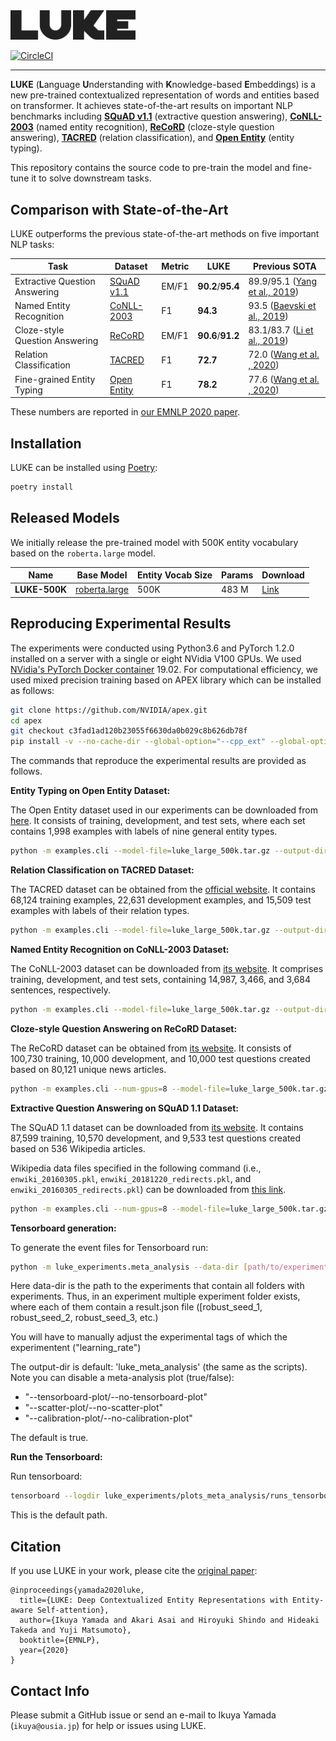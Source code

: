 <img src="resources/luke_logo.png" width="200" alt="LUKE">

[![CircleCI](https://circleci.com/gh/studio-ousia/luke.svg?style=svg&circle-token=49524bfde04659b8b54509f7e0f06ec3cf38f15e)](https://circleci.com/gh/studio-ousia/luke)

---

**LUKE** (**L**anguage **U**nderstanding with **K**nowledge-based
**E**mbeddings) is a new pre-trained contextualized representation of words and
entities based on transformer. It achieves state-of-the-art results on important
NLP benchmarks including
**[SQuAD v1.1](https://rajpurkar.github.io/SQuAD-explorer/)** (extractive
question answering),
**[CoNLL-2003](https://www.clips.uantwerpen.be/conll2003/ner/)** (named entity
recognition), **[ReCoRD](https://sheng-z.github.io/ReCoRD-explorer/)**
(cloze-style question answering),
**[TACRED](https://nlp.stanford.edu/projects/tacred/)** (relation
classification), and
**[Open Entity](https://www.cs.utexas.edu/~eunsol/html_pages/open_entity.html)**
(entity typing).

This repository contains the source code to pre-train the model and fine-tune it
to solve downstream tasks.

## Comparison with State-of-the-Art

LUKE outperforms the previous state-of-the-art methods on five important NLP
tasks:

| Task                           | Dataset                                                                      | Metric | LUKE              | Previous SOTA                                                             |
| ------------------------------ | ---------------------------------------------------------------------------- | ------ | ----------------- | ------------------------------------------------------------------------- |
| Extractive Question Answering  | [SQuAD v1.1](https://rajpurkar.github.io/SQuAD-explorer/)                    | EM/F1  | **90.2**/**95.4** | 89.9/95.1 ([Yang et al., 2019](https://arxiv.org/abs/1906.08237))         |
| Named Entity Recognition       | [CoNLL-2003](https://www.clips.uantwerpen.be/conll2003/ner/)                 | F1     | **94.3**          | 93.5 ([Baevski et al., 2019](https://arxiv.org/abs/1903.07785))           |
| Cloze-style Question Answering | [ReCoRD](https://sheng-z.github.io/ReCoRD-explorer/)                         | EM/F1  | **90.6**/**91.2** | 83.1/83.7 ([Li et al., 2019](https://www.aclweb.org/anthology/D19-6011/)) |
| Relation Classification        | [TACRED](https://nlp.stanford.edu/projects/tacred/)                          | F1     | **72.7**          | 72.0 ([Wang et al. , 2020](https://arxiv.org/abs/2002.01808))             |
| Fine-grained Entity Typing     | [Open Entity](https://www.cs.utexas.edu/~eunsol/html_pages/open_entity.html) | F1     | **78.2**          | 77.6 ([Wang et al. , 2020](https://arxiv.org/abs/2002.01808))             |

These numbers are reported in
[our EMNLP 2020 paper](https://arxiv.org/abs/2010.01057).

## Installation

LUKE can be installed using [Poetry](https://python-poetry.org/):

```bash
poetry install
```

## Released Models

We initially release the pre-trained model with 500K entity vocabulary based on
the `roberta.large` model.

| Name          | Base Model                                                                                          | Entity Vocab Size | Params | Download                                                                                   |
| ------------- | --------------------------------------------------------------------------------------------------- | ----------------- | ------ | ------------------------------------------------------------------------------------------ |
| **LUKE-500K** | [roberta.large](https://github.com/pytorch/fairseq/tree/master/examples/roberta#pre-trained-models) | 500K              | 483 M  | [Link](https://drive.google.com/file/d/1S7smSBELcZWV7-slfrb94BKcSCCoxGfL/view?usp=sharing) |

## Reproducing Experimental Results

The experiments were conducted using Python3.6 and PyTorch 1.2.0 installed on a
server with a single or eight NVidia V100 GPUs. We used
[NVidia's PyTorch Docker container](https://ngc.nvidia.com/catalog/containers/nvidia:pytorch)
19.02. For computational efficiency, we used mixed precision training based on
APEX library which can be installed as follows:

```bash
git clone https://github.com/NVIDIA/apex.git
cd apex
git checkout c3fad1ad120b23055f6630da0b029c8b626db78f
pip install -v --no-cache-dir --global-option="--cpp_ext" --global-option="--cuda_ext" .
```

The commands that reproduce the experimental results are provided as follows.

**Entity Typing on Open Entity Dataset:**

The Open Entity dataset used in our experiments can be downloaded from
[here](https://github.com/thunlp/ERNIE). It consists of training, development,
and test sets, where each set contains 1,998 examples with labels of nine
general entity types.

```bash
python -m examples.cli --model-file=luke_large_500k.tar.gz --output-dir=<OUTPUT_DIR> entity-typing run --data-dir=<DATA_DIR> --fp16 --train-batch-size=2 --gradient-accumulation-steps=2 --learning-rate=1e-5 --num-train-epochs=3
```

**Relation Classification on TACRED Dataset:**

The TACRED dataset can be obtained from the
[official website](https://nlp.stanford.edu/projects/tacred/). It contains
68,124 training examples, 22,631 development examples, and 15,509 test examples
with labels of their relation types.

```bash
python -m examples.cli --model-file=luke_large_500k.tar.gz --output-dir=<OUTPUT_DIR> relation-classification run --data-dir=<DATA_DIR> --fp16 --train-batch-size=4 --gradient-accumulation-steps=8 --learning-rate=1e-5 --num-train-epochs=5
```

**Named Entity Recognition on CoNLL-2003 Dataset:**

The CoNLL-2003 dataset can be downloaded from
[its website](https://www.clips.uantwerpen.be/conll2003/ner/). It comprises
training, development, and test sets, containing 14,987, 3,466, and 3,684
sentences, respectively.

```bash
python -m examples.cli --model-file=luke_large_500k.tar.gz --output-dir=<OUTPUT_DIR> ner run --data-dir=<DATA_DIR> --fp16 --train-batch-size=2 --gradient-accumulation-steps=2 --learning-rate=1e-5 --num-train-epochs=5
```

**Cloze-style Question Answering on ReCoRD Dataset:**

The ReCoRD dataset can be obtained from
[its website](https://sheng-z.github.io/ReCoRD-explorer/). It consists of
100,730 training, 10,000 development, and 10,000 test questions created based on
80,121 unique news articles.

```bash
python -m examples.cli --num-gpus=8 --model-file=luke_large_500k.tar.gz --output-dir=<OUTPUT_DIR> entity-span-qa run --data-dir=<DATA_DIR> --fp16 --train-batch-size=1 --gradient-accumulation-steps=4 --learning-rate=1e-5 --num-train-epochs=2
```

**Extractive Question Answering on SQuAD 1.1 Dataset:**

The SQuAD 1.1 dataset can be downloaded from
[its website](https://rajpurkar.github.io/SQuAD-explorer/). It contains 87,599
training, 10,570 development, and 9,533 test questions created based on 536
Wikipedia articles.

Wikipedia data files specified in the following command (i.e.,
`enwiki_20160305.pkl`, `enwiki_20181220_redirects.pkl`, and
`enwiki_20160305_redirects.pkl`) can be downloaded from
[this link](https://drive.google.com/file/d/129tDJ3ev6IdbJiKOmO6GTgNANunhO_vt/view?usp=sharing).

```bash
python -m examples.cli --num-gpus=8 --model-file=luke_large_500k.tar.gz --output-dir=<OUTPUT_DIR> reading-comprehension run --data-dir=<DATA_DIR> --wiki-link-db-file=enwiki_20160305.pkl --model-redirects-file=enwiki_20181220_redirects.pkl --link-redirects-file=enwiki_20160305_redirects.pkl --fp16 --no-negative --train-batch-size=2 --gradient-accumulation-steps=3 --learning-rate=15e-6 --num-train-epochs=2
```


**Tensorboard generation:**

To generate the event files for Tensorboard run: 
```bash
python -m luke_experiments.meta_analysis --data-dir [path/to/experiment_output]
```

Here data-dir is the path to the experiments that contain all folders with experiments. Thus, in an experiment multiple experiment folder exists, where each of them contain a result.json file ([robust_seed_1, robust_seed_2, robust_seed_3, etc.)

You will have to manually adjust the experimental tags of which the experimentent  ("learning_rate")

The output-dir is default: 'luke_meta_analysis' (the same as the scripts). Note you can disable a meta-analysis plot (true/false): 
- "--tensorboard-plot/--no-tensorboard-plot" 
- "--scatter-plot/--no-scatter-plot"
- "--calibration-plot/--no-calibration-plot"

The default is true.

**Run the Tensorboard:**

Run tensorboard: 

```bash
tensorboard --logdir luke_experiments/plots_meta_analysis/runs_tensorboards
```

This is the default path.

## Citation

If you use LUKE in your work, please cite the
[original paper](https://arxiv.org/abs/2010.01057):

```
@inproceedings{yamada2020luke,
  title={LUKE: Deep Contextualized Entity Representations with Entity-aware Self-attention},
  author={Ikuya Yamada and Akari Asai and Hiroyuki Shindo and Hideaki Takeda and Yuji Matsumoto},
  booktitle={EMNLP},
  year={2020}
}
```

## Contact Info

Please submit a GitHub issue or send an e-mail to Ikuya Yamada
(`ikuya@ousia.jp`) for help or issues using LUKE.



